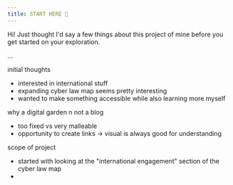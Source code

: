 ```yaml
---
title: START HERE 📍
---
```

Hi! Just thought I'd say a few things about this project of mine before you get started on your exploration.

...

initial thoughts
- interested in international stuff
- expanding cyber law map seems pretty interesting 
- wanted to make something accessible while also learning more myself

why a digital garden n not a blog
- too fixed vs very malleable
- opportunity to create links -> visual is always good for understanding

scope of project
- started with looking at the "international engagement" section of the cyber law map
- 